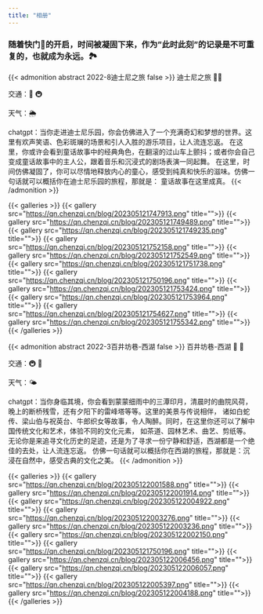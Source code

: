 ```yaml
---
title: "相册"
---
```


### 随着快门📸的开启，时间被凝固下来，作为”此时此刻”的记录是不可重复的，也就成为永远。🏞

{{< admonition abstract 2022-8迪士尼之旅 false >}}
迪士尼之旅 🎡🎢

交通：🚅 🚇

天气：🌦

chatgpt：当你走进迪士尼乐园，你会仿佛进入了一个充满奇幻和梦想的世界。这里有欢声笑语、色彩斑斓的场景和引人入胜的游乐项目，让人流连忘返。
在这里，你或许会看到童话故事中的经典角色，在翻滚的过山车上颤抖；或者你会自己变成童话故事中的主人公，跟着音乐和沉浸式的剧场表演一同起舞。
在这里，时间仿佛凝固了，你可以尽情地释放内心的童心，感受到纯真和快乐的滋味。仿佛一句话就可以概括你在迪士尼乐园的旅程，那就是：
童话故事在这里成真。
{{< /admonition >}}

{{< galleries >}}
{{< gallery src="https://qn.chenzqi.cn/blog/202305121747913.png" title="">}}
{{< gallery src="https://qn.chenzqi.cn/blog/202305121749489.png" title="">}}
{{< gallery src="https://qn.chenzqi.cn/blog/202305121749235.png" title="">}}
{{< gallery src="https://qn.chenzqi.cn/blog/202305121752158.png" title="">}}
{{< gallery src="https://qn.chenzqi.cn/blog/202305121752549.png" title="">}}
{{< gallery src="https://qn.chenzqi.cn/blog/202305121751738.png" title="">}}
{{< gallery src="https://qn.chenzqi.cn/blog/202305121750196.png" title="">}}
{{< gallery src="https://qn.chenzqi.cn/blog/202305121753424.png" title="">}}
{{< gallery src="https://qn.chenzqi.cn/blog/202305121753964.png" title="">}}
{{< gallery src="https://qn.chenzqi.cn/blog/202305121754627.png" title="">}}
{{< gallery src="https://qn.chenzqi.cn/blog/202305121755342.png" title="">}}
{{< /galleries >}}



{{< admonition abstract 2022-3百井坊巷-西湖 false >}}
百井坊巷-西湖 🌅 🌺

交通：🚇 🛵

天气：🌤

chatgpt：当你身临其境，你会看到蒙蒙细雨中的三潭印月，清晨时的曲院风荷，晚上的断桥残雪，还有夕阳下的雷峰塔等等。这里的美景与传说相伴，
诸如白蛇传、梁山伯与祝英台、牛郎织女等故事，令人陶醉。同时，在这里你还可以了解中国传统文化和艺术，体验不同的文化元素，
如茶道、园林艺术、曲艺、剪纸等。无论你是来追寻文化历史的足迹，还是为了寻求一份宁静和舒适，西湖都是一个绝佳的去处，让人流连忘返。
仿佛一句话就可以概括你在西湖的旅程，那就是：沉浸在自然中，感受古典的文化之美。
{{< /admonition >}}

{{< galleries >}}
{{< gallery src="https://qn.chenzqi.cn/blog/202305122001588.png" title="">}}
{{< gallery src="https://qn.chenzqi.cn/blog/202305122001914.png" title="">}}
{{< gallery src="https://qn.chenzqi.cn/blog/202305122004922.png" title="">}}
{{< gallery src="https://qn.chenzqi.cn/blog/202305122003276.png" title="">}}
{{< gallery src="https://qn.chenzqi.cn/blog/202305122003236.png" title="">}}
{{< gallery src="https://qn.chenzqi.cn/blog/202305122002150.png" title="">}}
{{< gallery src="https://qn.chenzqi.cn/blog/202305121750196.png" title="">}}
{{< gallery src="https://qn.chenzqi.cn/blog/202305122006456.png" title="">}}
{{< gallery src="https://qn.chenzqi.cn/blog/202305122006057.png" title="">}}
{{< gallery src="https://qn.chenzqi.cn/blog/202305122005397.png" title="">}}
{{< gallery src="https://qn.chenzqi.cn/blog/202305122004188.png" title="">}}
{{< /galleries >}}
